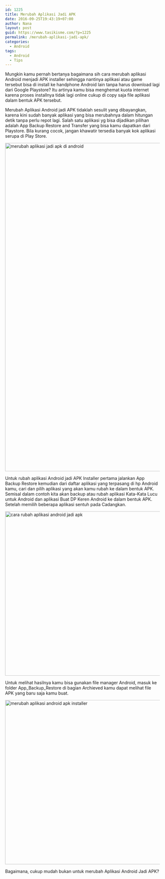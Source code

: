 ```yaml
---
id: 1225
title: Merubah Aplikasi Jadi APK
date: 2016-09-25T19:43:19+07:00
author: Nana
layout: post
guid: https://www.tasikisme.com/?p=1225
permalink: /merubah-aplikasi-jadi-apk/
categories:
  - Android
tags:
  - Android
  - Tips
---
```

Mungkin kamu pernah bertanya bagaimana sih cara merubah aplikasi Android menjadi APK installer sehingga nantinya aplikasi atau game tersebut bisa di install ke handphone Android lain tanpa harus download lagi dari Google Playstore? Itu artinya kamu bisa menghemat kuota internet karena proses installnya tidak lagi online cukup di copy saja file aplikasi dalam bentuk APK tersebut.

Merubah Aplikasi Android jadi APK tidaklah sesulit yang dibayangkan, karena kini sudah banyak aplikasi yang bisa merubahnya dalam hitungan detik tanpa perlu repot lagi. Salah satu aplikasi yg bisa dijadikan pilihan adalah App Backup Restore and Transfer yang bisa kamu dapatkan dari Playstore. Bila kurang cocok, jangan khawatir tersedia banyak kok aplikasi serupa di Play Store.

<img loading="lazy" class="aligncenter size-medium" src="https://1.bp.blogspot.com/-lmjsmlYIIIg/V-fF7Yw_BJI/AAAAAAAAJYk/gs6-6_3IROA2Thnmx44rYts95Vi1tTmtACLcB/s1600/merubah-aplikasi-jadi-apk-android-1.png" alt="merubah aplikasi jadi apk di android" width="600" height="1065" /> 

Untuk rubah aplikasi Android jadi APK Installer pertama jalankan App Backup Restore kemudian dari daftar aplikasi yang terpasang di hp Android kamu, cari dan pilih aplikasi yang akan kamu rubah ke dalam bentuk APK. Semisal dalam contoh kita akan backup atau rubah aplikasi Kata-Kata Lucu untuk Android dan aplikasi Buat DP Keren Android ke dalam bentuk APK. Setelah memilih beberapa aplikasi sentuh pada Cadangkan.

<img loading="lazy" class="aligncenter size-medium" src="https://3.bp.blogspot.com/-I25q1O4KyE0/V-fF7JYO84I/AAAAAAAAJYg/R-OtP859gAc1Sajm8vdlAD_T6tYepmiEwCLcB/s1600/cara-rubah-aplikasi-android-jadi-apk-2.png" alt="cara rubah aplikasi android jadi apk" width="610" height="533" /> 

Untuk melihat hasilnya kamu bisa gunakan file manager Android, masuk ke folder App\_Backup\_Restore di bagian Archieved kamu dapat melihat file APK yang baru saja kamu buat.

<img loading="lazy" class="aligncenter size-medium" src="https://2.bp.blogspot.com/-bO5XoFrP9LI/V-fF7MhY80I/AAAAAAAAJYc/VsMfR0mCbSEiyDY58yAmowqM4nphsh6HwCLcB/s1600/merubah-aplikasi-jadi-apk-installer-3.png" alt="merubah aplikasi android apk installer" width="610" height="533" /> 

Bagaimana, cukup mudah bukan untuk merubah Aplikasi Android Jadi APK?